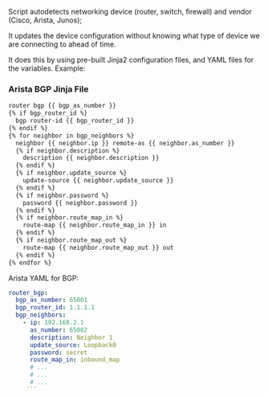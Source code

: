 Script autodetects networking device (router, switch, firewall) and vendor (Cisco, Arista, Junos);

It updates the device configuration without knowing what type of device we are connecting to ahead of time.

It does this by using pre-built Jinja2 configuration files, and YAML files for the variables.  Example:  


### Arista BGP Jinja File<br>
```markdown
router bgp {{ bgp_as_number }}
{% if bgp_router_id %}
  bgp router-id {{ bgp_router_id }}
{% endif %}
{% for neighbor in bgp_neighbors %}
  neighbor {{ neighbor.ip }} remote-as {{ neighbor.as_number }}
  {% if neighbor.description %}
    description {{ neighbor.description }}
  {% endif %}
  {% if neighbor.update_source %}
    update-source {{ neighbor.update_source }}
  {% endif %}
  {% if neighbor.password %}
    password {{ neighbor.password }}
  {% endif %}
  {% if neighbor.route_map_in %}
    route-map {{ neighbor.route_map_in }} in
  {% endif %}
  {% if neighbor.route_map_out %}
    route-map {{ neighbor.route_map_out }} out
  {% endif %}
{% endfor %}
```


Arista YAML for BGP:


```yaml
router_bgp:
  bgp_as_number: 65001
  bgp_router_id: 1.1.1.1
  bgp_neighbors:
    - ip: 192.168.2.1
      as_number: 65002
      description: Neighbor 1
      update_source: Loopback0
      password: secret
      route_map_in: inbound_map
      # ...
      # ...
      # ...
     ```



